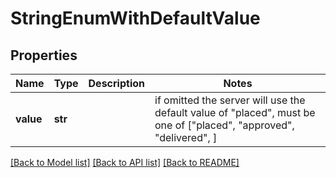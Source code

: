 # StringEnumWithDefaultValue

## Properties
Name | Type | Description | Notes
------------ | ------------- | ------------- | -------------
**value** | **str** |  |  if omitted the server will use the default value of "placed",  must be one of ["placed", "approved", "delivered", ]

[[Back to Model list]](../README.md#documentation-for-models) [[Back to API list]](../README.md#documentation-for-api-endpoints) [[Back to README]](../README.md)



